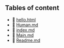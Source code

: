 ## Tables of content
- 🤣 [hello.html](./hello.html)
- 🤣 [Human.md](./Human.md)
- 🤣 [index.md](./index.md)
- 🤣 [Main.md](./Main.md)
- 🤣 [Readme.md](./Readme.md)
